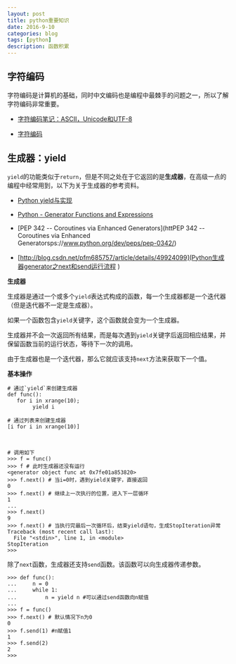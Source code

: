 ```yaml
---
layout: post
title: python重要知识
date: 2016-9-10
categories: blog
tags: [python]
description: 函数积累
---
```


## 字符编码

字符编码是计算机的基础，同时中文编码也是编程中最棘手的问题之一，所以了解字符编码非常重要。

- [字符编码笔记：ASCII，Unicode和UTF-8](http://www.ruanyifeng.com/blog/2007/10/ascii_unicode_and_utf-8.html)

- [字符编码](https://github.com/qiwsir/StarterLearningPython/blob/master/110.md)


## 生成器：yield

`yield`的功能类似于`return`，但是不同之处在于它返回的是**生成器**，在高级一点的编程中经常用到，以下为关于生成器的参考资料。

- [Python yield与实现](http://www.cnblogs.com/coder2012/p/4990834.html)

- [Python - Generator Functions and Expressions ](http://www.bogotobogo.com/python/python_generators.php)

- [PEP 342 -- Coroutines via Enhanced Generators](httPEP 342 -- Coroutines via Enhanced Generatorsps://www.python.org/dev/peps/pep-0342/)

- [http://blog.csdn.net/pfm685757/article/details/49924099](Python生成器generator之next和send运行流程 )

**生成器**

生成器是通过一个或多个`yield`表达式构成的函数，每一个生成器都是一个迭代器（但是迭代器不一定是生成器）。

如果一个函数包含`yield`关键字，这个函数就会变为一个生成器。

生成器并不会一次返回所有结果，而是每次遇到`yield`关键字后返回相应结果，并保留函数当前的运行状态，等待下一次的调用。

由于生成器也是一个迭代器，那么它就应该支持`next`方法来获取下一个值。

**基本操作**

```
# 通过`yield`来创建生成器
def func():
   for i in xrange(10);
        yield i

# 通过列表来创建生成器
[i for i in xrange(10)]



# 调用如下
>>> f = func()
>>> f # 此时生成器还没有运行
<generator object func at 0x7fe01a853820>
>>> f.next() # 当i=0时，遇到yield关键字，直接返回
0
>>> f.next() # 继续上一次执行的位置，进入下一层循环
1
...
>>> f.next()
9
>>> f.next() # 当执行完最后一次循环后，结束yield语句，生成StopIteration异常
Traceback (most recent call last):
  File "<stdin>", line 1, in <module>
StopIteration
>>> 

```

除了`next`函数，生成器还支持`send`函数。该函数可以向生成器传递参数。

```
>>> def func():
...     n = 0
...     while 1:
...         n = yield n #可以通过send函数向n赋值
... 
>>> f = func()
>>> f.next() # 默认情况下n为0
0
>>> f.send(1) #n赋值1
1
>>> f.send(2)
2
>>> 


```






